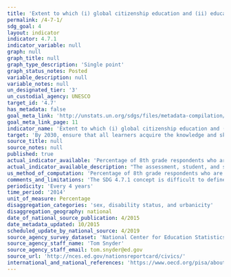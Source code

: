 ```yaml
---
title: 'Extent to which (i) global citizenship education and (ii) education for sustainable development, including gender equality and human rights, are mainstreamed at all levels in: (a) national education policies, (b) curricula, (c) teacher education and (d) student assessment'
permalink: /4-7-1/
sdg_goal: 4
layout: indicator
indicator: 4.7.1
indicator_variable: null
graph: null
graph_title: null
graph_type_description: 'Single point'
graph_status_notes: Posted
variable_description: null
variable_notes: null
un_designated_tier: '3'
un_custodial_agency: UNESCO
target_id: '4.7'
has_metadata: false
goal_meta_link: 'http://unstats.un.org/sdgs/files/metadata-compilation/Metadata-Goal-4.pdf'
goal_meta_link_page: 11
indicator_name: 'Extent to which (i) global citizenship education and (ii) education for sustainable development, including gender equality and human rights, are mainstreamed at all levels in: (a) national education policies, (b) curricula, (c) teacher education and (d) student assessment'
target: 'By 2030, ensure that all learners acquire the knowledge and skills needed to promote sustainable development, including, among others, through education for sustainable development and sustainable lifestyles, human rights, gender equality, promotion of a culture of peace and nonviolence, global citizenship and appreciation of cultural diversity and of culture''s contribution to sustainable development.'
source_title: null
source_notes: null
published: true
actual_indicator_available: 'Percentage of 8th grade respondents who are in public and private schools that emphasize "world affairs" to a moderate or great extent. '
actual_indicator_available_description: "The assessment, student, and school data are based on a civic framework that incorporates ideas and input from subject area experts, school administrators, policymakers, teachers, parents, and others. The NAEP Civics Framework describes the assessment content and how students' responses are evaluated. This framework shaped the 1998, 2006, 2010, and 2014 civics assessments. The assessment exercises and scoring criteria were developed by a committee of civics educators and curriculum experts to capture the goals of the framework. The framework, which describes the goals of the civics assessment and what kind of exercises it ought to feature, was created by the Board through a comprehensive national process involving educators, researchers, measurement experts, administrators, and members of the general public. The NAEP Civics Standing Committee was instrumental in developing the assessment, guided by the framework. The framework describes the types of texts and questions to be included in the assessment, as well as how the questions should be designed and scored. The framework recommends that the assessment should be organized around three main components: 1) Knowledge; 2) Intellectual and participatory skills; 3) Civic dispositions. Variable name            Variable label i4_7_1_total\t\t   Percent of 8th graders in schools that emphasize \"world affairs\" to a moderate or great extent, total i4_7_1_male\t\t       Percent of 8th graders in schools that emphasize \"world affairs\" to a moderate or great extent, male i4_7_1_female\t       Percent of 8th graders in schools that emphasize \"world affairs\" to a moderate or great extent, female i4_7_1_disabilities    Percent of 8th graders in schools that emphasize \"world affairs\" to a moderate or great extent, with disabilities i4_7_1_nodisabilities  Percent of 8th graders in schools that emphasize \"world affairs\" to a moderate or great extent, without disabilities i4_7_1_urban\t\t   Percent of 8th graders in schools that emphasize \"world affairs\" to a moderate or great extent, urban i4_7_1_suburban\t\t   Percent of 8th graders in schools that emphasize \"world affairs\" to a moderate or great extent, suburban i4_7_1_town\t\t       Percent of 8th graders in schools that emphasize \"world affairs\" to a moderate or great extent, town i4_7_1_rural\t\t   Percent of 8th graders in schools that emphasize \"world affairs\" to a moderate or great extent, rural"
us_method_of_computation: 'Percentage of 8th grade respondents who are in schools that emphasize "world affairs" to a moderate or great extent.'
comments_and_limitations: 'The SDG 4.7.1 concept is difficult to define and measure, and it involves a wide array of different concepts and processes that are difficult to reduce to a statistical indicator. Particular with countries with federal education systems, such as the United States, there is no way to measure this indicator with available data even if the concepts were clear. Local and state education agencies are responsible for determining student curriculum. Individual schools of teacher education would set the curriculum for their programs. In 2018, OECD will begin collection of global citizenship data in PISA. The PISA 2018 assessment aims to build a single scale that measures to what extent students are able to use their knowledge and understand, recognize relationships and perspectives, and think critically about a specific global or intercultural issue. This scale would be based solely on the Global Competence cognitive items, see (https://www.oecd.org/pisa/aboutpisa/Global-competency-for-an-inclusive-world.pdf). This study would offer widely used assessment score that could be compared across countries.  It is strongly recommended to adopt this metric, rather the proposed indicator 4.7.1 which is too broad and vaguely defined to be expressed as a statistical indicator, at least without considerable development. Note that the U.S. response for this indicator is for only one grade group and one element of the potential framework that could be used to construct a composite suitable for measuring the desired concept.'
periodicity: 'Every 4 years'
time_period: '2014'
unit_of_measure: Percentage
disaggregation_categories: 'sex, disability status, and urbanicity'
disaggregation_geography: national
date_of_national_source_publication: 4/2015
date_metadata_updated: 10/2015
scheduled_update_by_national_source: 4/2019
source_agency_survey_dataset: 'National Center for Education Statistics, National Assessment of Educational Progress, Civics Assessment.'
source_agency_staff_name: 'Tom Snyder'
source_agency_staff_email: tom.snyder@ed.gov
source_url: 'http://nces.ed.gov/nationsreportcard/civics/'
international_and_national_references: 'https://www.oecd.org/pisa/aboutpisa/Global-competency-for-an-inclusive-world.pdf'
---
```

